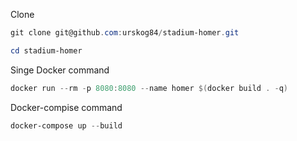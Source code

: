 Clone

``` powershell
git clone git@github.com:urskog84/stadium-homer.git

cd stadium-homer
```
Singe Docker command

``` powershell
docker run --rm -p 8080:8080 --name homer $(docker build . -q)
```

Docker-compise command

``` powershell
docker-compose up --build
```